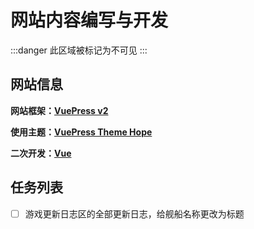 # 网站内容编写与开发

:::danger 此区域被标记为不可见
:::

<InfoCom title="提问的智慧" content="How To Ask Questions The Smart Way" button-text="访问" link="how-to-ask-questions-the-smart-way.html" InfoPath="true"/>

## 网站信息

**网站框架：[VuePress v2](https://vuepress.vuejs.org/zh/)**

**使用主题：[VuePress Theme Hope](https://theme-hope.vuejs.press/zh/)**

**二次开发：[Vue](https://cn.vuejs.org/)**

## 任务列表

- [ ] 游戏更新日志区的全部更新日志，给舰船名称更改为标题
